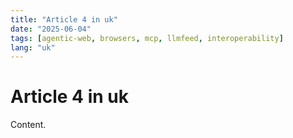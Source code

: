```yaml
---
title: "Article 4 in uk"
date: "2025-06-04"
tags: [agentic-web, browsers, mcp, llmfeed, interoperability]
lang: "uk"
---
```


# Article 4 in uk

Content.
